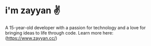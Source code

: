 # i'm zayyan ✌️
A 15-year-old developer with a passion for technology and a love for bringing ideas to life through code. Learn more here: (https://www.zayyan.cc/)
